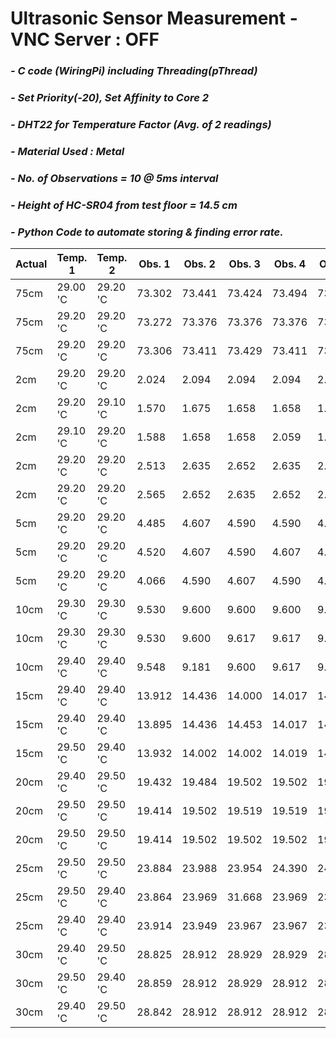 # **Ultrasonic Sensor Measurement - VNC Server : OFF**
### *- C code (WiringPi) including Threading(pThread)*
### *- Set Priority(-20), Set Affinity to Core 2*
### *- DHT22 for Temperature Factor (Avg. of 2 readings)*
### *- Material Used : Metal*
### *- No. of Observations = 10 @ 5ms interval*
### *- Height of HC-SR04 from test floor = 14.5 cm*
### *- Python Code to automate storing & finding error rate.*

Actual | Temp. 1 | Temp. 2 | Obs. 1 | Obs. 2 | Obs. 3 | Obs. 4 | Obs. 5 | Obs. 6 | Obs. 7 | Obs. 8 | Obs. 9 | Obs. 10 | Repeat Value | Error Rate
---- | ---- | ---- | ---- | ---- | ---- | ---- | ---- | ---- | ---- | ---- | ---- | ---- | ---- | ----
 75cm | 29.00 'C | 29.20 'C | 73.302 | 73.441 | 73.424 | 73.494 | 73.441 | 73.424 | 73.441 | 73.389 | 73.441 | 73.808 | 73.441 | -1.559 
 75cm | 29.20 'C | 29.20 'C | 73.272 | 73.376 | 73.376 | 73.376 | 73.376 | 73.743 | 73.376 | 73.376 | 73.376 | 73.376 | 73.376 | -1.624 
 75cm | 29.20 'C | 29.20 'C | 73.306 | 73.411 | 73.429 | 73.411 | 73.429 | 73.830 | 73.411 | 73.429 | 73.429 | 73.429 | 73.428 | -1.572 
 2cm | 29.20 'C | 29.20 'C | 2.024 | 2.094 | 2.094 | 2.094 | 2.111 | 2.077 | 2.077 | 2.094 | 2.094 | 2.094 | 2.093 | 0.093 
 2cm | 29.20 'C | 29.10 'C | 1.570 | 1.675 | 1.658 | 1.658 | 1.675 | 1.675 | 1.658 | 1.675 | 1.658 | 1.675 | 1.675 | -0.325 
 2cm | 29.10 'C | 29.20 'C | 1.588 | 1.658 | 1.658 | 2.059 | 1.658 | 1.658 | 1.658 | 1.675 | 1.658 | 1.675 | 1.657 | -0.343 
 2cm | 29.20 'C | 29.20 'C | 2.513 | 2.635 | 2.652 | 2.635 | 2.652 | 2.635 | 2.635 | 2.652 | 2.635 | 2.635 | 2.634 | 0.634 
 2cm | 29.20 'C | 29.20 'C | 2.565 | 2.652 | 2.635 | 2.652 | 2.635 | 2.635 | 2.617 | 2.635 | 2.635 | 2.635 | 2.634 | 0.634 
 5cm | 29.20 'C | 29.20 'C | 4.485 | 4.607 | 4.590 | 4.590 | 4.590 | 4.590 | 4.590 | 4.590 | 4.590 | 4.590 | 4.589 | -0.411 
 5cm | 29.20 'C | 29.20 'C | 4.520 | 4.607 | 4.590 | 4.607 | 4.590 | 4.607 | 4.607 | 4.590 | 4.607 | 4.590 | 4.607 | -0.393 
 5cm | 29.20 'C | 29.20 'C | 4.066 | 4.590 | 4.607 | 4.590 | 4.607 | 4.607 | 4.590 | 4.590 | 4.607 | 4.590 | 4.589 | -0.411 
 10cm | 29.30 'C | 29.30 'C | 9.530 | 9.600 | 9.600 | 9.600 | 9.617 | 9.582 | 9.600 | 9.600 | 9.617 | 9.617 | 9.599 | -0.401 
 10cm | 29.30 'C | 29.30 'C | 9.530 | 9.600 | 9.617 | 9.617 | 9.600 | 9.600 | 9.600 | 9.600 | 9.617 | 9.600 | 9.599 | -0.401 
 10cm | 29.40 'C | 29.40 'C | 9.548 | 9.181 | 9.600 | 9.617 | 9.181 | 9.600 | 9.600 | 9.600 | 9.617 | 9.600 | 9.599 | -0.401 
 15cm | 29.40 'C | 29.40 'C | 13.912 | 14.436 | 14.000 | 14.017 | 14.436 | 14.017 | 14.436 | 14.436 | 14.436 | 14.017 | 14.435 | -0.565 
 15cm | 29.40 'C | 29.40 'C | 13.895 | 14.436 | 14.453 | 14.017 | 14.000 | 14.436 | 14.017 | 14.017 | 14.017 | 14.000 | 14.017 | -0.983 
 15cm | 29.50 'C | 29.40 'C | 13.932 | 14.002 | 14.002 | 14.019 | 14.002 | 14.019 | 14.002 | 14.002 | 14.019 | 14.002 | 14.001 | -0.999 
 20cm | 29.40 'C | 29.50 'C | 19.432 | 19.484 | 19.502 | 19.502 | 19.502 | 19.502 | 19.519 | 19.502 | 19.519 | 19.519 | 19.501 | -0.499 
 20cm | 29.50 'C | 29.50 'C | 19.414 | 19.502 | 19.519 | 19.519 | 19.519 | 19.502 | 19.519 | 19.519 | 19.519 | 19.519 | 19.518 | -0.482 
 20cm | 29.50 'C | 29.50 'C | 19.414 | 19.502 | 19.502 | 19.502 | 19.519 | 19.502 | 19.502 | 19.502 | 19.502 | 19.502 | 19.501 | -0.499 
 25cm | 29.50 'C | 29.50 'C | 23.884 | 23.988 | 23.954 | 24.390 | 24.442 | 23.971 | 23.971 | 24.460 | 24.460 | 23.971 | 23.971 | -1.029 
 25cm | 29.50 'C | 29.40 'C | 23.864 | 23.969 | 31.668 | 23.969 | 23.969 | 23.969 | 23.969 | 23.969 | 23.969 | 23.969 | 23.968 | -1.032 
 25cm | 29.40 'C | 29.40 'C | 23.914 | 23.949 | 23.967 | 23.967 | 23.967 | 23.967 | 23.967 | 22.466 | 23.967 | 23.967 | 23.966 | -1.034 
 30cm | 29.40 'C | 29.50 'C | 28.825 | 28.912 | 28.929 | 28.929 | 28.912 | 28.912 | 28.912 | 28.929 | 28.912 | 28.912 | 28.911 | -1.089 
 30cm | 29.50 'C | 29.40 'C | 28.859 | 28.912 | 28.929 | 28.912 | 28.929 | 28.912 | 28.825 | 28.929 | 28.929 | 28.912 | 28.911 | -1.089 
 30cm | 29.40 'C | 29.50 'C | 28.842 | 28.912 | 28.912 | 28.912 | 28.912 | 28.912 | 28.912 | 28.912 | 28.929 | 28.912 | 28.911 | -1.089 
 